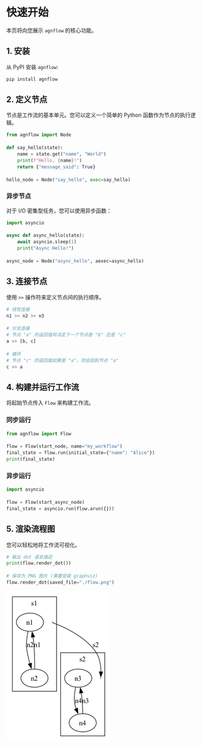 # 快速开始

本页将向您展示 `agnflow` 的核心功能。

## 1. 安装

从 PyPI 安装 `agnflow`:

```bash
pip install agnflow
```

## 2. 定义节点

节点是工作流的基本单元。您可以定义一个简单的 Python 函数作为节点的执行逻辑。

```python
from agnflow import Node

def say_hello(state):
    name = state.get("name", "World")
    print(f"Hello, {name}!")
    return {"message_said": True}

hello_node = Node("say_hello", exec=say_hello)
```

### 异步节点

对于 I/O 密集型任务，您可以使用异步函数：

```python
import asyncio

async def async_hello(state):
    await asyncio.sleep(1)
    print("Async Hello!")

async_node = Node("async_hello", aexec=async_hello)
```

## 3. 连接节点

使用 `>>` 操作符来定义节点间的执行顺序。

```python
# 线性连接
n1 >> n2 >> n3

# 分支连接
# 节点 "a" 的返回值将决定下一个节点是 "b" 还是 "c"
a >> [b, c]

# 循环
# 节点 "c" 的返回值如果是 "a"，则会回到节点 "a"
c >> a
```

## 4. 构建并运行工作流

将起始节点传入 `Flow` 来构建工作流。

### 同步运行

```python
from agnflow import Flow

flow = Flow(start_node, name="my_workflow")
final_state = flow.run(initial_state={"name": "Alice"})
print(final_state)
```

### 异步运行

```python
import asyncio

flow = Flow(start_async_node)
final_state = asyncio.run(flow.arun({}))
```

## 5. 渲染流程图

您可以轻松地将工作流可视化。

```python
# 输出 dot 语言描述
print(flow.render_dot())

# 保存为 PNG 图片 (需要安装 graphviz)
flow.render_dot(saved_file="./flow.png")
```

![示例流程图](https://raw.githubusercontent.com/jianduo1/agnflow/main/assets/flow_dot.png) 
